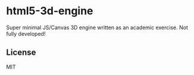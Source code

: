 html5-3d-engine
===============

Super minimal JS/Canvas 3D engine written as an academic exercise. Not fully developed!

License
-------

MIT


